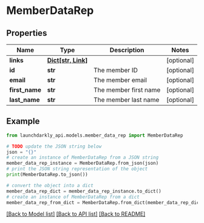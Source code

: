 # MemberDataRep


## Properties

Name | Type | Description | Notes
------------ | ------------- | ------------- | -------------
**links** | [**Dict[str, Link]**](Link.md) |  | [optional] 
**id** | **str** | The member ID | [optional] 
**email** | **str** | The member email | [optional] 
**first_name** | **str** | The member first name | [optional] 
**last_name** | **str** | The member last name | [optional] 

## Example

```python
from launchdarkly_api.models.member_data_rep import MemberDataRep

# TODO update the JSON string below
json = "{}"
# create an instance of MemberDataRep from a JSON string
member_data_rep_instance = MemberDataRep.from_json(json)
# print the JSON string representation of the object
print(MemberDataRep.to_json())

# convert the object into a dict
member_data_rep_dict = member_data_rep_instance.to_dict()
# create an instance of MemberDataRep from a dict
member_data_rep_from_dict = MemberDataRep.from_dict(member_data_rep_dict)
```
[[Back to Model list]](../README.md#documentation-for-models) [[Back to API list]](../README.md#documentation-for-api-endpoints) [[Back to README]](../README.md)


